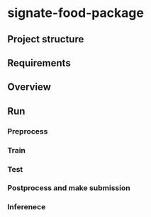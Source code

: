 # signate-food-package
## Project structure

## Requirements

## Overview

## Run
### Preprocess
### Train

### Test

### Postprocess and make submission

### Inferenece
